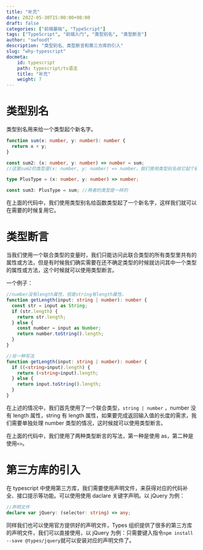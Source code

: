 ```yaml
---
title: "补充"
date: 2022-05-30T15:00:00+08:00
draft: false
categories: ["前端基础", "TypeScript"]
tags: ["TypeScript", "前端入门", "类型别名", "类型断言"]
author: "swfoodt"
description: "类型别名、类型断言和第三方库的引入"
slug: "why-typescript"
docmeta:
    id: typescript
    path: typescript/ts语法
    title: "补充"
    weight: 7
---
```


# 类型别名

类型别名用来给一个类型起个新名字。
<!--more-->
```ts
function sum(x: number, y: number): number {
  return x + y;
}

const sum2: (x: number, y: number) => number = sum;
//这里sum2的类型是(x: number, y: number) => number，我们使用类型别名给它起个新名字

type PlusType = (x: number, y: number) => number;

const sum3: PlusType = sum; //两者的类型是一样的
```

在上面的代码中，我们使用类型别名给函数类型起了一个新名字，这样我们就可以在需要的时候复用它。

# 类型断言

当我们使用一个联合类型的变量时，我们只能访问此联合类型的所有类型里共有的属性或方法，但是有时候我们确实需要在还不确定类型的时候就访问其中一个类型的属性或方法，这个时候就可以使用类型断言。

一个例子：

```ts
//number没有length属性，但是string有length属性。
function getLength(input: string | number): number {
  const str = input as String;
  if (str.length) {
    return str.length;
  } else {
    const number = input as Number;
    return number.toString().length;
  }
}

//另一种写法
function getLength(input: string | number): number {
  if ((<string>input).length) {
    return (<string>input).length;
  } else {
    return input.toString().length;
  }
}
```

在上述的情况中，我们首先使用了一个联合类型，`string | number` ，number 没有 length 属性，string 有 length 属性，如果要完成返回输入值的长度的需求，我们需要单独处理 number 类型的情况，这时候就可以使用类型断言。

在上面的代码中，我们使用了两种类型断言的写法，第一种是使用 as，第二种是使用`<>`。

# 第三方库的引入

在 typescript 中使用第三方库，我们需要使用声明文件，来获得对应的代码补全、接口提示等功能。可以使用使用 daclare 关键字声明。以 jQuery 为例：

```ts
//声明文件
declare var jQuery: (selector: string) => any;
```

同样我们也可以使用官方提供好的声明文件，Types 组织提供了很多的第三方库的声明文件，我们可以直接使用，以 jQuery 为例：只需要键入指令`npm install --save @types/jquery`就可以安装对应的声明文件了。

